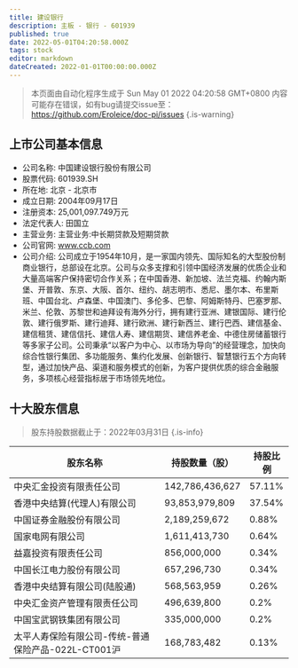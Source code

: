 ```yaml
---
title: 建设银行
description: 主板 - 银行 - 601939
published: true
date: 2022-05-01T04:20:58.000Z
tags: stock
editor: markdown
dateCreated: 2022-01-01T00:00:00.000Z
---
```


> 本页面由自动化程序生成于 Sun May 01 2022 04:20:58 GMT+0800
> 内容可能存在错误，如有bug请提交issue至：https://github.com/Eroleice/doc-pi/issues
{.is-warning}

## 上市公司基本信息
- 公司名称: 中国建设银行股份有限公司
- 股票代码: 601939.SH
- 所在地: 北京 - 北京市
- 成立日期: 2004年09月17日
- 注册资本: 25,001,097.749万元
- 法定代表人: 田国立
- 主营业务: 主营业务:中长期贷款及短期贷款
- 公司官网: www.ccb.com
- 公司介绍: 公司成立于1954年10月，是一家国内领先、国际知名的大型股份制商业银行，总部设在北京。公司与众多支撑和引领中国经济发展的优质企业和大量高端客户保持密切合作关系；在中国香港、新加坡、法兰克福、约翰内斯堡、开普敦、东京、大阪、首尔、纽约、胡志明市、悉尼、墨尔本、布里斯班、中国台北、卢森堡、中国澳门、多伦多、巴黎、阿姆斯特丹、巴塞罗那、米兰、伦敦、苏黎世和迪拜设有海外分行，拥有建行亚洲、建银国际、建行伦敦、建行俄罗斯、建行迪拜、建行欧洲、建行新西兰、建行巴西、建信基金、建信租赁、建信信托、建信人寿、建信期货、建信养老金、中德住房储蓄银行等多家子公司。公司秉承“以客户为中心、以市场为导向”的经营理念，加快向综合性银行集团、多功能服务、集约化发展、创新银行、智慧银行五个方向转型，通过加快产品、渠道和服务模式的创新，为客户提供优质的综合金融服务，多项核心经营指标居于市场领先地位。


## 十大股东信息
> 股东持股数据截止于：2022年03月31日
{.is-info}

| 股东名称 | 持股数量（股） | 持股比例 |
| --- | --- | --- |
| 中央汇金投资有限责任公司 | 142,786,436,627 | 57.11% |
| 香港中央结算(代理人)有限公司 | 93,853,979,809 | 37.54% |
| 中国证券金融股份有限公司 | 2,189,259,672 | 0.88% |
| 国家电网有限公司 | 1,611,413,730 | 0.64% |
| 益嘉投资有限责任公司 | 856,000,000 | 0.34% |
| 中国长江电力股份有限公司 | 657,296,730 | 0.34% |
| 香港中央结算有限公司(陆股通) | 568,563,959 | 0.26% |
| 中央汇金资产管理有限责任公司 | 496,639,800 | 0.2% |
| 中国宝武钢铁集团有限公司 | 335,000,000 | 0.2% |
| 太平人寿保险有限公司-传统-普通保险产品-022L-CT001沪 | 168,783,482 | 0.13% |




